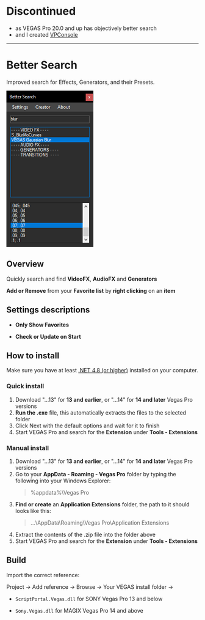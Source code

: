# Discontinued

- as VEGAS Pro 20.0 and up has objectively better search
- and I created [VPConsole](https://github.com/RatinFX/VPConsole)

---

# Better Search

Improved search for Effects, Generators, and their Presets.

![](preview.png)

## Overview

Quickly search and find **VideoFX**, **AudioFX** and **Generators**

**Add or Remove** from your **Favorite list** by **right clicking** on an **item**

## Settings descriptions

- **Only Show Favorites**

- **Check or Update on Start**

## How to install

Make sure you have at least [.NET 4.8 (or higher)](https://dotnet.microsoft.com/en-us/download/dotnet-framework/thank-you/net48-web-installer) installed on your computer.

### Quick install

1. Download "...13" for **13 and earlier**, or "...14" for **14 and later** Vegas Pro versions
2. **Run the .exe** file, this automatically extracts the files to the selected folder
3. Click Next with the default options and wait for it to finish
4. Start VEGAS Pro and search for the **Extension** under **Tools - Extensions**

### Manual install

1. Download "...13" for **13 and earlier**, or "...14" for **14 and later** Vegas Pro versions
2. Go to your **AppData - Roaming - Vegas Pro** folder by typing the following into your Windows Explorer:
   > %appdata%\Vegas Pro
3. **Find or create** an **Application Extensions** folder, the path to it should looks like this:
   > ...\AppData\Roaming\Vegas Pro\Application Extensions
4. Extract the contents of the .zip file into the folder above
5. Start VEGAS Pro and search for the **Extension** under **Tools - Extensions**
## Build

Import the correct reference:

Project -> Add reference -> Browse -> Your VEGAS install folder ->

- `ScriptPortal.Vegas.dll` for SONY Vegas Pro 13 and below

- `Sony.Vegas.dll` for MAGIX Vegas Pro 14 and above
